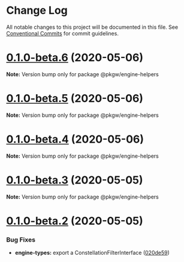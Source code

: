 # Change Log

All notable changes to this project will be documented in this file.
See [Conventional Commits](https://conventionalcommits.org) for commit guidelines.

# [0.1.0-beta.6](https://github.com/pkgw/wwt-webgl-engine/compare/@pkgw/engine-helpers@0.1.0-beta.5...@pkgw/engine-helpers@0.1.0-beta.6) (2020-05-06)

**Note:** Version bump only for package @pkgw/engine-helpers






# [0.1.0-beta.5](https://github.com/pkgw/wwt-webgl-engine/compare/@pkgw/engine-helpers@0.1.0-beta.4...@pkgw/engine-helpers@0.1.0-beta.5) (2020-05-06)

**Note:** Version bump only for package @pkgw/engine-helpers






# [0.1.0-beta.4](https://github.com/pkgw/wwt-webgl-engine/compare/@pkgw/engine-helpers@0.1.0-beta.3...@pkgw/engine-helpers@0.1.0-beta.4) (2020-05-06)

**Note:** Version bump only for package @pkgw/engine-helpers






# [0.1.0-beta.3](https://github.com/pkgw/wwt-webgl-engine/compare/@pkgw/engine-helpers@0.1.0-beta.2...@pkgw/engine-helpers@0.1.0-beta.3) (2020-05-05)

**Note:** Version bump only for package @pkgw/engine-helpers






# [0.1.0-beta.2](https://github.com/pkgw/wwt-webgl-engine/compare/@pkgw/engine-helpers@0.1.0-beta.1...@pkgw/engine-helpers@0.1.0-beta.2) (2020-05-05)


### Bug Fixes

* **engine-types:** export a ConstellationFilterInterface ([020de59](https://github.com/pkgw/wwt-webgl-engine/commit/020de599379d176e11f9e7132d1c00ede70bfea0))
